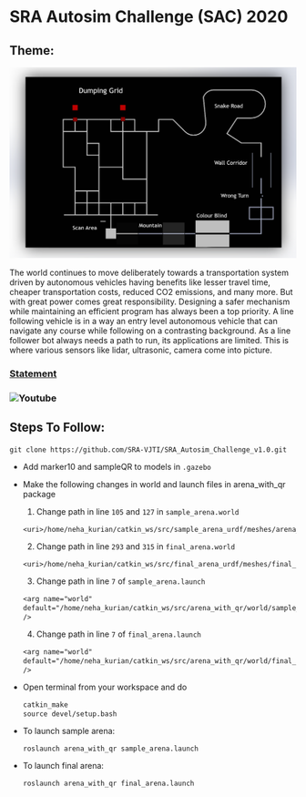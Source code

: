 # SRA Autosim Challenge (SAC) 2020

## Theme:

![Arena](assets/Naming.png)

The world continues to move deliberately towards a transportation system driven by autonomous vehicles having benefits like lesser travel time, cheaper transportation costs, reduced CO2 emissions, and many more. But with great power comes great responsibility. Designing a safer mechanism while maintaining an efficient program has always been a top priority. 
A line following vehicle is in a way an entry level autonomous vehicle that can navigate any course while following on a contrasting background. As a line follower bot always needs a path to run, its applications are limited. This is where various sensors like lidar, ultrasonic, camera come into picture. 

### [Statement](https://drive.google.com/file/d/1-HUtt-bm3C8wKsXfCvsx6lSd64l9kTW4/view?usp=sharing)  
### ![Youtube](https://youtu.be/KgPEhhBB44o)

## Steps To Follow:

```
git clone https://github.com/SRA-VJTI/SRA_Autosim_Challenge_v1.0.git
```

* Add marker10 and sampleQR to models in `.gazebo`  

* Make the following changes in world and launch files in arena_with_qr package  

  1. Change path in line `105` and `127` in `sample_arena.world`

   ```
   <uri>/home/neha_kurian/catkin_ws/src/sample_arena_urdf/meshes/arena_samplenew.dae</uri>
   ```
   
  2. Change path in line `293` and `315` in `final_arena.world`

   ```
   <uri>/home/neha_kurian/catkin_ws/src/final_arena_urdf/meshes/final_arena.dae</uri>
   ```

  3. Change path in line `7` of `sample_arena.launch`  
   
   ```
   <arg name="world" default="/home/neha_kurian/catkin_ws/src/arena_with_qr/world/sample_arena.world" />
   ```

  4. Change path in line `7` of `final_arena.launch `
   
   ```
   <arg name="world" default="/home/neha_kurian/catkin_ws/src/arena_with_qr/world/final_arena.world" />
   ```
   
   
* Open terminal from your workspace and do
   
   ```
   catkin_make
   source devel/setup.bash
   ```
   
* To launch sample arena:  
   
   ```  
   roslaunch arena_with_qr sample_arena.launch
   ```
   
* To launch final arena:
   
   ```
   roslaunch arena_with_qr final_arena.launch
   ```

